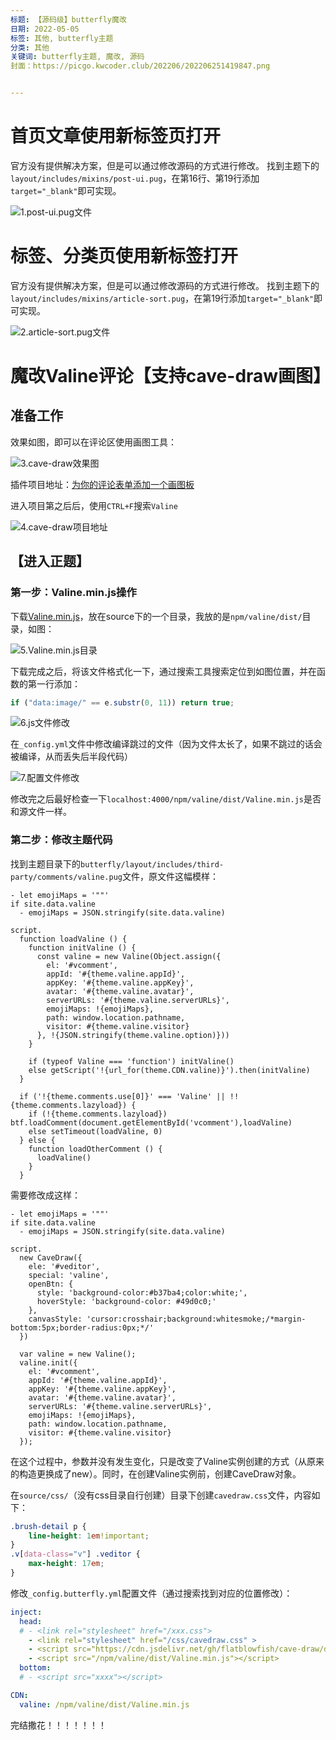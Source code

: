 ```yaml
---
标题: 【源码级】butterfly魔改
日期: 2022-05-05
标签: 其他, butterfly主题
分类: 其他
关键词: butterfly主题, 魔改, 源码
封面：https://picgo.kwcoder.club/202206/202206251419847.png


---
```




# 首页文章使用新标签页打开

官方没有提供解决方案，但是可以通过修改源码的方式进行修改。
找到主题下的`layout/includes/mixins/post-ui.pug`，在第16行、第19行添加`target="_blank"`即可实现。

![1.post-ui.pug文件](https://picgo.kwcoder.club/202206/202206251419808.png)

# 标签、分类页使用新标签打开
官方没有提供解决方案，但是可以通过修改源码的方式进行修改。
找到主题下的`layout/includes/mixins/article-sort.pug`，在第19行添加`target="_blank"`即可实现。

![2.article-sort.pug文件](https://picgo.kwcoder.club/202206/202206251419669.png)

# 魔改Valine评论【支持cave-draw画图】

## 准备工作
效果如图，即可以在评论区使用画图工具：

![3.cave-draw效果图](https://picgo.kwcoder.club/202206/202206251420408.png)

插件项目地址：[为你的评论表单添加一个画图板](https://github.com/flatblowfish/cave-draw)

进入项目第之后后，使用`CTRL+F`搜索`Valine`


![4.cave-draw项目地址](https://picgo.kwcoder.club/202206/202206251420652.png)



## 【进入正题】
### 第一步：Valine.min.js操作
下载[Valine.min.js](https://cdn.jsdelivr.net/npm/valine/dist/Valine.min.js)，放在source下的一个目录，我放的是`npm/valine/dist/`目录，如图：


![5.Valine.min.js目录](https://picgo.kwcoder.club/202206/202206251420157.png)



下载完成之后，将该文件格式化一下，通过搜索工具搜索定位到如图位置，并在函数的第一行添加：
```javascript
if ("data:image/" == e.substr(0, 11)) return true;
```


![6.js文件修改](https://picgo.kwcoder.club/202206/202206251420356.png)



在`_config.yml`文件中修改编译跳过的文件（因为文件太长了，如果不跳过的话会被编译，从而丢失后半段代码）


![7.配置文件修改](https://picgo.kwcoder.club/202206/202206251421580.png)



修改完之后最好检查一下`localhost:4000/npm/valine/dist/Valine.min.js`是否和源文件一样。

### 第二步：修改主题代码
找到主题目录下的`butterfly/layout/includes/third-party/comments/valine.pug`文件，原文件这幅模样：
```pug
- let emojiMaps = '""'
if site.data.valine
  - emojiMaps = JSON.stringify(site.data.valine)

script.
  function loadValine () {
    function initValine () {
      const valine = new Valine(Object.assign({
        el: '#vcomment',
        appId: '#{theme.valine.appId}',
        appKey: '#{theme.valine.appKey}',
        avatar: '#{theme.valine.avatar}',
        serverURLs: '#{theme.valine.serverURLs}',
        emojiMaps: !{emojiMaps},
        path: window.location.pathname,
        visitor: #{theme.valine.visitor}
      }, !{JSON.stringify(theme.valine.option)}))
    }

    if (typeof Valine === 'function') initValine() 
    else getScript('!{url_for(theme.CDN.valine)}').then(initValine)
  }

  if ('!{theme.comments.use[0]}' === 'Valine' || !!{theme.comments.lazyload}) {
    if (!{theme.comments.lazyload}) btf.loadComment(document.getElementById('vcomment'),loadValine)
    else setTimeout(loadValine, 0)
  } else {
    function loadOtherComment () {
      loadValine()
    }
  }
```

需要修改成这样：
```pug
- let emojiMaps = '""'
if site.data.valine
  - emojiMaps = JSON.stringify(site.data.valine)

script.
  new CaveDraw({
    ele: '#veditor',
    special: 'valine',
    openBtn: {
      style: 'background-color:#b37ba4;color:white;',
      hoverStyle: 'background-color: #49d0c0;'
    },
    canvasStyle: 'cursor:crosshair;background:whitesmoke;/*margin-bottom:5px;border-radius:0px;*/'
  })

  var valine = new Valine();
  valine.init({
    el: '#vcomment',
    appId: '#{theme.valine.appId}',
    appKey: '#{theme.valine.appKey}',
    avatar: '#{theme.valine.avatar}',
    serverURLs: '#{theme.valine.serverURLs}',
    emojiMaps: !{emojiMaps},
    path: window.location.pathname,
    visitor: #{theme.valine.visitor}
  });

```

在这个过程中，参数并没有发生变化，只是改变了Valine实例创建的方式（从原来的构造更换成了new）。同时，在创建Valine实例前，创建CaveDraw对象。

在`source/css/`（没有css目录自行创建）目录下创建`cavedraw.css`文件，内容如下：
```css
.brush-detail p {
    line-height: 1em!important;
}
.v[data-class="v"] .veditor {
    max-height: 17em;
}
```

修改`_config.butterfly.yml`配置文件（通过搜索找到对应的位置修改）：
```yaml
inject:
  head:
  # - <link rel="stylesheet" href="/xxx.css">
    - <link rel="stylesheet" href="/css/cavedraw.css" >
    - <script src="https://cdn.jsdelivr.net/gh/flatblowfish/cave-draw/dist/cave-draw.min.js"></script>
    - <script src="/npm/valine/dist/Valine.min.js"></script>
  bottom:
  # - <script src="xxxx"></script>

CDN:
  valine: /npm/valine/dist/Valine.min.js
```

完结撒花！！！！！！！

